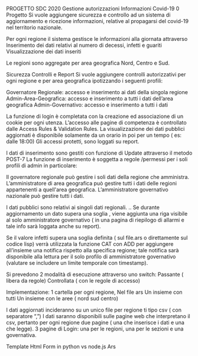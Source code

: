 PROGETTO SDC 2020 
Gestione autorizzazioni Informazioni Covid-19
0
Progetto
Si vuole aggiungere sicurezza e controllo ad un sistema di aggiornamento e  ricezione informazioni, relative al propagarsi del covid-19 nel territorio nazionale.

Per ogni regione il sistema gestisce le  informazioni alla giornata attraverso 
Inserimento dei dati relativi al numero di decessi, infetti e guariti
Visualizzazione dei dati inseriti


Le regioni sono aggregate per area geografica Nord, Centro e Sud.



Sicurezza Controlli e Report
Si vuole aggiungere controlli autorizzativi per ogni regione e per area geografica ipotizzando i seguenti profili:

Governatore Regionale: accesso e inserimento ai dati della singola regione
Admin-Area-Geografica: accesso e inserimento a tutti i dati dell’area geografica
Admin-Governativo: accesso e inserimento a tutti i dati

La funzione di  login è completata con la creazione ed associazione di un cookie per ogni utenza.
L’accesso alle pagine di competenza è controllato dalle  Access Rules & Validation Rules.
La visualizzazione dei dati pubblici aggiornati  è disponibile solamente da un orario in poi per un tempo ( es: dalle 18:00)
Gli accessi protetti, sono loggati su report.

I dati di inserimento sono gestiti con funzione di Update attraverso il metodo POST-7
La funzione di inserimento è soggetta a regole /permessi per i soli profili di admin in particolare:

Il governatore regionale può gestire i soli dati della regione che amministra.
L’amministratore di area geografica può gestire tutti i dati delle regioni appartenenti a quell'area geografica.
L’amministratore governativo nazionale può gestire tutti i dati.

I dati pubblici sono relativi ai singoli dati regionali.
..
Se durante aggiornamento un dato supera una soglia , viene aggiunta una riga visibile al solo amministratore governativo ( in una pagina di riepilogo di allarmi  e tale info sarà loggata anche su report).

Se il valore infetti supera una soglia definita ( sul file.ars o direttamente sul codice lisp) verrà utilizzata la funzione CAT con ADD per aggiungere all’insieme una notifica rispetto alla specifica regione; tale notifica sarà disponibile alla lettura per il solo profilo di amministratore governativo (valutare se includere un limite temporale con timestamp).

Si prevedono 2 modalità di esecuzione attraverso uno  switch:
Passante ( libera da regole)
Controllata ( con le regole di accesso)

















 
Implementazione: 
1 cartella per ogni regione, 
Nel file ars 
Un insieme con tutti
Un insieme con le aree ( nord sud centro)

I dati aggiornati incideranno su un unico file per regione ti tipo csv ( con separatore “,”)
I dati saranno disponibili sulle pagine web che interpretano il csv, pertanto per ogni regione due pagine ( una che inserisce i dati e una che legge). 
3 pagine di Login: una per le regioni, una per le sezioni e una governativa.

Template Html 
Form in python vs node.js
Ars
